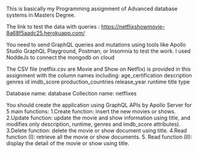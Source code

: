 This is basically my Programming assignment of Advanced database systems in Masters Degree.

The link to test the data with queries : https://netflixshowmovie-8a68f5aadc25.herokuapp.com/

You need to send GraphQL queries and mutations using tools like Apollo Studio GraphQL Playground, Postman,  or Insomnia to test the work.
I used NoddeJs to connect the mongodb on cloud

The CSV file (netflix.csv are Movie and Show on Netflix) is provided in this assignment with the column names including: 
age_certification
description
genres
id
imdb_score
production_countries
release_year
runtime
title
type

Database name: database
Collection name: netflixes

You should create the application using GraphQL APIs by Apollo Server for 5 main functions:
1.Create function: insert the new movies or shows.
2.Update function: update the movie and show information using title, and modifies only description, runtime, genres and imdb_score attributes).
3.Delete function: delete the movie or show document using title.
4.Read function (I): retrieve all the movie or show documents.
5. Read function (II): display the detail of the movie or show using title.
